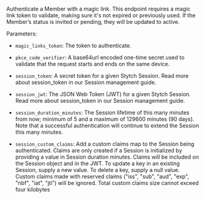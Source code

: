 Authenticate a Member with a magic link. This endpoint requires a magic link token to validate, making sure it's not expired or previously used. If the Member’s status is invited or pending, they will be updated to active.

Parameters:

- `magic_links_token`: The token to authenticate.

- `pkce_code_verifier`: A base64url encoded one-time secret used to validate that the request starts and ends on the same device.

- `session_token`: A secret token for a given Stytch Session. Read more about session_token in our Session management guide.

- `session_jwt`: The JSON Web Token (JWT) for a given Stytch Session. Read more about session_token in our Session management guide.

- `session_duration_minutes`: The Session lifetime of this many minutes from now; minimum of 5 and a maximum of 129600 minutes (90 days). Note that a successful authentication will continue to extend the Session this many minutes.

- `session_custom_claims`: Add a custom claims map to the Session being authenticated. Claims are only created if a Session is initialized by providing a value in Session duration minutes. Claims will be included on the Session object and in the JWT. To update a key in an existing Session, supply a new value. To delete a key, supply a null value.
  Custom claims made with reserved claims ("iss", "sub", "aud", "exp", "nbf", "iat", "jti") will be ignored. Total custom claims size cannot exceed four kilobytes
